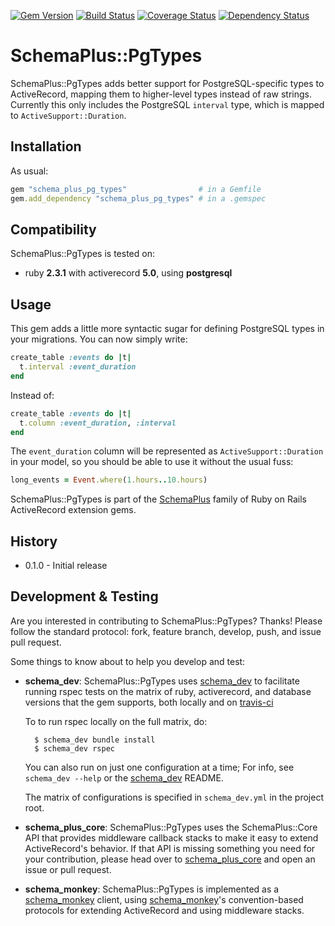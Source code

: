 [![Gem Version](https://badge.fury.io/rb/schema_plus_pg_types.svg)](http://badge.fury.io/rb/schema_plus_pg_types)
[![Build Status](https://secure.travis-ci.org/SchemaPlus/schema_plus_pg_types.svg)](http://travis-ci.org/SchemaPlus/schema_plus_pg_types)
[![Coverage Status](https://img.shields.io/coveralls/SchemaPlus/schema_plus_pg_types.svg)](https://coveralls.io/r/SchemaPlus/schema_plus_pg_types)
[![Dependency Status](https://gemnasium.com/lomba/schema_plus_pg_types.svg)](https://gemnasium.com/SchemaPlus/schema_plus_pg_types)

# SchemaPlus::PgTypes

SchemaPlus::PgTypes adds better support for PostgreSQL-specific types to
ActiveRecord, mapping them to higher-level types instead of raw strings.
Currently this only includes the PostgreSQL `interval` type, which is mapped
to `ActiveSupport::Duration`.

## Installation

<!-- SCHEMA_DEV: TEMPLATE INSTALLATION - begin -->
<!-- These lines are auto-inserted from a schema_dev template -->
As usual:

```ruby
gem "schema_plus_pg_types"                # in a Gemfile
gem.add_dependency "schema_plus_pg_types" # in a .gemspec
```

<!-- SCHEMA_DEV: TEMPLATE INSTALLATION - end -->


## Compatibility

SchemaPlus::PgTypes is tested on:

<!-- SCHEMA_DEV: MATRIX - begin -->
<!-- These lines are auto-generated by schema_dev based on schema_dev.yml -->
* ruby **2.3.1** with activerecord **5.0**, using **postgresql**

<!-- SCHEMA_DEV: MATRIX - end -->

## Usage

This gem adds a little more syntactic sugar for defining PostgreSQL types
in your migrations. You can now simply write: 

```ruby
create_table :events do |t|
  t.interval :event_duration
end
````

Instead of:

```ruby
create_table :events do |t|
  t.column :event_duration, :interval
end
```

The `event_duration` column will be represented as `ActiveSupport::Duration`
in your model, so you should be able to use it without the usual fuss:

```ruby
long_events = Event.where(1.hours..10.hours)
````

SchemaPlus::PgTypes is part of the [SchemaPlus](https://github.com/SchemaPlus/) family of Ruby on Rails ActiveRecord extension gems.


## History

* 0.1.0 - Initial release

## Development & Testing

Are you interested in contributing to SchemaPlus::PgTypes?  Thanks!  Please follow
the standard protocol: fork, feature branch, develop, push, and issue pull
request.

Some things to know about to help you develop and test:

<!-- SCHEMA_DEV: TEMPLATE USES SCHEMA_DEV - begin -->
<!-- These lines are auto-inserted from a schema_dev template -->
* **schema_dev**:  SchemaPlus::PgTypes uses [schema_dev](https://github.com/SchemaPlus/schema_dev) to
  facilitate running rspec tests on the matrix of ruby, activerecord, and database
  versions that the gem supports, both locally and on
  [travis-ci](http://travis-ci.org/SchemaPlus/schema_plus_pg_types)

  To to run rspec locally on the full matrix, do:

        $ schema_dev bundle install
        $ schema_dev rspec

  You can also run on just one configuration at a time;  For info, see `schema_dev --help` or the [schema_dev](https://github.com/SchemaPlus/schema_dev) README.

  The matrix of configurations is specified in `schema_dev.yml` in
  the project root.


<!-- SCHEMA_DEV: TEMPLATE USES SCHEMA_DEV - end -->

<!-- SCHEMA_DEV: TEMPLATE USES SCHEMA_PLUS_CORE - begin -->
<!-- These lines are auto-inserted from a schema_dev template -->
* **schema_plus_core**: SchemaPlus::PgTypes uses the SchemaPlus::Core API that
  provides middleware callback stacks to make it easy to extend
  ActiveRecord's behavior.  If that API is missing something you need for
  your contribution, please head over to
  [schema_plus_core](https://github.com/SchemaPlus/schema_plus_core) and open
  an issue or pull request.

<!-- SCHEMA_DEV: TEMPLATE USES SCHEMA_PLUS_CORE - end -->

<!-- SCHEMA_DEV: TEMPLATE USES SCHEMA_MONKEY - begin -->
<!-- These lines are auto-inserted from a schema_dev template -->
* **schema_monkey**: SchemaPlus::PgTypes is implemented as a
  [schema_monkey](https://github.com/SchemaPlus/schema_monkey) client,
  using [schema_monkey](https://github.com/SchemaPlus/schema_monkey)'s
  convention-based protocols for extending ActiveRecord and using middleware stacks.

<!-- SCHEMA_DEV: TEMPLATE USES SCHEMA_MONKEY - end -->
